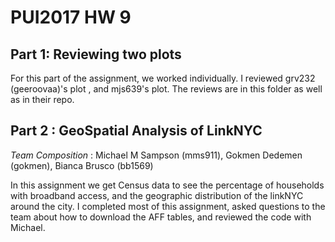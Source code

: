 # PUI2017 HW 9

## Part 1: Reviewing two plots

For this part of the assignment, we worked individually. I reviewed grv232 (geeroovaa)'s plot , and mjs639's plot. 
The reviews are in this folder as well as in their repo.

## Part 2 :  GeoSpatial Analysis of LinkNYC 

_Team Composition_ : Michael M Sampson (mms911), Gokmen Dedemen (gokmen), Bianca Brusco (bb1569)

In this assignment we get Census data to see the percentage of households with broadband access, and the geographic distribution of the linkNYC around the city.
I completed most of this assignment, asked questions to the team about how to download the AFF tables, and reviewed the code with Michael. 


